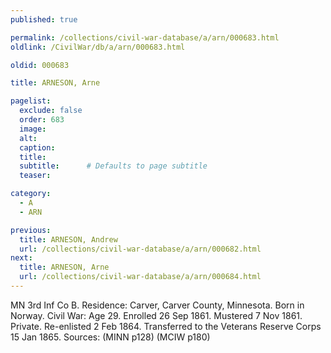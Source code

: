 ```yaml
---
published: true

permalink: /collections/civil-war-database/a/arn/000683.html
oldlink: /CivilWar/db/a/arn/000683.html

oldid: 000683

title: ARNESON, Arne

pagelist:
  exclude: false
  order: 683
  image: 
  alt:
  caption:
  title:
  subtitle:      # Defaults to page subtitle
  teaser:

category: 
  - A 
  - ARN

previous:
  title: ARNESON, Andrew
  url: /collections/civil-war-database/a/arn/000682.html  
next:
  title: ARNESON, Arne
  url: /collections/civil-war-database/a/arn/000684.html   
---
```

MN 3rd Inf Co B. Residence: Carver, Carver County, Minnesota. Born in Norway. Civil War: Age 29. Enrolled 26 Sep 1861. Mustered 7 Nov 1861. Private. Re-enlisted 2 Feb 1864. Transferred to the Veterans Reserve Corps 15 Jan 1865. Sources: (MINN p128) (MCIW p180)